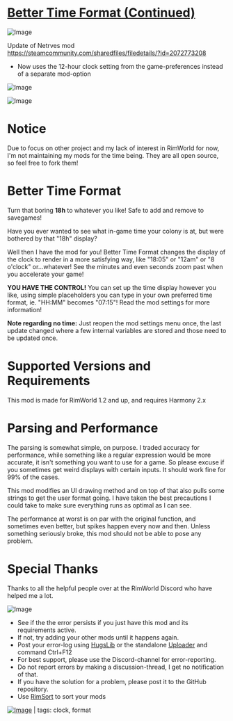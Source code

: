 # [Better Time Format (Continued)](https://steamcommunity.com/sharedfiles/filedetails/?id=3377406241)

![Image](https://i.imgur.com/buuPQel.png)

Update of Netrves mod https://steamcommunity.com/sharedfiles/filedetails/?id=2072773208

- Now uses the 12-hour clock setting from the game-preferences instead of a separate mod-option

![Image](https://i.imgur.com/pufA0kM.png)
	
![Image](https://i.imgur.com/Z4GOv8H.png)

# Notice

Due to focus on other project and my lack of interest in RimWorld for now, I'm not maintaining my mods for the time being. They are all open source, so feel free to fork them!

#  Better Time Format 

Turn that boring **18h** to whatever you like! Safe to add and remove to savegames!

Have you ever wanted to see what in-game time your colony is at, but were bothered by that "18h" display?

Well then I have the mod for you! Better Time Format changes the display of the clock to render in a more satisfying way, like "18:05" or "12am" or "8 o'clock" or...whatever! See the minutes and even seconds zoom past when you accelerate your game!

**YOU HAVE THE CONTROL!** You can set up the time display however you like, using simple placeholders you can type in your own preferred time format, ie. "HH:MM" becomes "07:15"! Read the mod settings for more information!

**Note regarding no time:** Just reopen the mod settings menu once, the last update changed where a few internal variables are stored and those need to be updated once.

#  Supported Versions and Requirements 

This mod is made for RimWorld 1.2 and up, and requires Harmony 2.x

#  Parsing and Performance 

The parsing is somewhat simple, on purpose. I traded accuracy for performance, while something like a regular expression would be more accurate, it isn't something you want to use for a game. So please excuse if you sometimes get weird displays with certain inputs. It should work fine for 99% of the cases.

This mod modifies an UI drawing method and on top of that also pulls some strings to get the user format going. I have taken the best precautions I could take to make sure everything runs as optimal as I can see.

The performance at worst is on par with the original function, and sometimes even better, but spikes happen every now and then. Unless something seriously broke, this mod should not be able to pose any problem.

#  Special Thanks 

Thanks to all the helpful people over at the RimWorld Discord who have helped me a lot.

![Image](https://i.imgur.com/PwoNOj4.png)



-  See if the the error persists if you just have this mod and its requirements active.
-  If not, try adding your other mods until it happens again.
-  Post your error-log using [HugsLib](https://steamcommunity.com/workshop/filedetails/?id=818773962) or the standalone [Uploader](https://steamcommunity.com/sharedfiles/filedetails/?id=2873415404) and command Ctrl+F12
-  For best support, please use the Discord-channel for error-reporting.
-  Do not report errors by making a discussion-thread, I get no notification of that.
-  If you have the solution for a problem, please post it to the GitHub repository.
-  Use [RimSort](https://github.com/RimSort/RimSort/releases/latest) to sort your mods

 

[![Image](https://img.shields.io/github/v/release/emipa606/BetterTimeFormat?label=latest%20version&style=plastic&color=9f1111&labelColor=black)](https://steamcommunity.com/sharedfiles/filedetails/changelog/3377406241) | tags:  clock,  format
